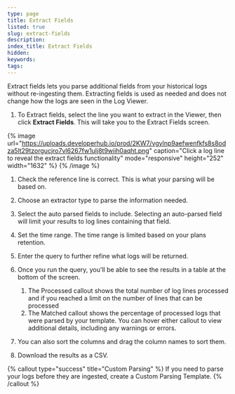 ```yaml
---
type: page
title: Extract Fields
listed: true
slug: extract-fields
description: 
index_title: Extract Fields
hidden: 
keywords: 
tags: 
---
```


Extract fields lets you parse additional fields from your historical logs without re-ingesting them. Extracting fields is used as needed and does not change how the logs are seen in the Log Viewer.

1. To Extract fields, select the line you want to extract in the Viewer, then click **Extract Fields**. This will take you to the Extract Fields screen.

{% image url="https://uploads.developerhub.io/prod/2KW7/vgylnp9aefwenfkfs8s8odza5lt29tzorgucjro7vl6267fw1ulj8t9wiih0aqht.png" caption="Click a log line to reveal the extract fields functionality" mode="responsive" height="252" width="1632" %}
{% /image %}

1. Check the reference line is correct. This is what your parsing will be based on. 
2. Choose an extractor type to parse the information needed.
3. Select the auto parsed fields to include. Selecting an auto-parsed field will limit your results to log lines containing that field.
4. Set the time range. The time range is limited based on your plans retention.
5. Enter the query to further refine what logs will be returned.
6. Once you run the query, you'll be able to see the results in a table at the bottom of the screen. 

    1. The Processed callout shows the total number of log lines processed and if you reached a limit on the number of lines that can be processed 
    2. The Matched callout shows the percentage of processed logs that were parsed by your template. You can hover either callout to view additional details, including any warnings or errors.

7. You can also sort the columns and drag the column names to sort them.
8. Download the results as a CSV.

{% callout type="success" title="Custom Parsing" %}
If you need to parse your logs before they are ingested, create a Custom Parsing Template.
{% /callout %}